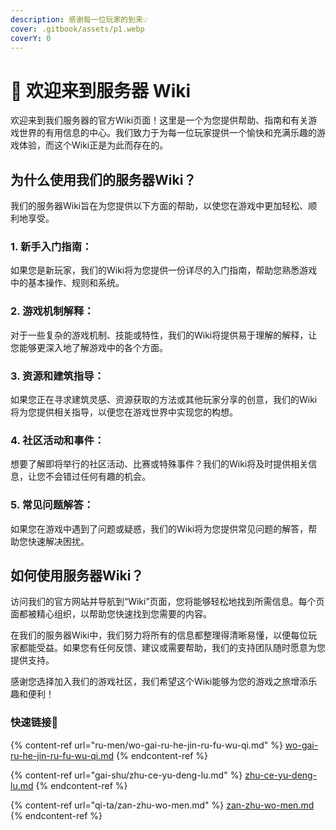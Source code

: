 ```yaml
---
description: 感谢每一位玩家的到来💡
cover: .gitbook/assets/p1.webp
coverY: 0
---
```


# 👋 欢迎来到服务器 Wiki

欢迎来到我们服务器的官方Wiki页面！这里是一个为您提供帮助、指南和有关游戏世界的有用信息的中心。我们致力于为每一位玩家提供一个愉快和充满乐趣的游戏体验，而这个Wiki正是为此而存在的。

## **为什么使用我们的服务器Wiki？**

我们的服务器Wiki旨在为您提供以下方面的帮助，以使您在游戏中更加轻松、顺利地享受。

### **1. 新手入门指南：**&#x20;

如果您是新玩家，我们的Wiki将为您提供一份详尽的入门指南，帮助您熟悉游戏中的基本操作、规则和系统。

### **2. 游戏机制解释：**&#x20;

对于一些复杂的游戏机制、技能或特性，我们的Wiki将提供易于理解的解释，让您能够更深入地了解游戏中的各个方面。

### **3. 资源和建筑指导：**

如果您正在寻求建筑灵感、资源获取的方法或其他玩家分享的创意，我们的Wiki将为您提供相关指导，以便您在游戏世界中实现您的构想。

### **4. 社区活动和事件：**

想要了解即将举行的社区活动、比赛或特殊事件？我们的Wiki将及时提供相关信息，让您不会错过任何有趣的机会。

### **5. 常见问题解答：**

如果您在游戏中遇到了问题或疑惑，我们的Wiki将为您提供常见问题的解答，帮助您快速解决困扰。

## **如何使用服务器Wiki？**

访问我们的官方网站并导航到“Wiki”页面，您将能够轻松地找到所需信息。每个页面都被精心组织，以帮助您快速找到您需要的内容。

在我们的服务器Wiki中，我们努力将所有的信息都整理得清晰易懂，以便每位玩家都能受益。如果您有任何反馈、建议或需要帮助，我们的支持团队随时愿意为您提供支持。

感谢您选择加入我们的游戏社区，我们希望这个Wiki能够为您的游戏之旅增添乐趣和便利！

### 快速链接🔗

{% content-ref url="ru-men/wo-gai-ru-he-jin-ru-fu-wu-qi.md" %}
[wo-gai-ru-he-jin-ru-fu-wu-qi.md](ru-men/wo-gai-ru-he-jin-ru-fu-wu-qi.md)
{% endcontent-ref %}

{% content-ref url="gai-shu/zhu-ce-yu-deng-lu.md" %}
[zhu-ce-yu-deng-lu.md](gai-shu/zhu-ce-yu-deng-lu.md)
{% endcontent-ref %}

{% content-ref url="qi-ta/zan-zhu-wo-men.md" %}
[zan-zhu-wo-men.md](qi-ta/zan-zhu-wo-men.md)
{% endcontent-ref %}
